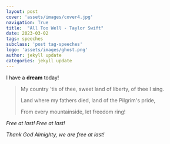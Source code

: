 ```yaml
---
layout: post
cover: 'assets/images/cover4.jpg'
navigation: True
title:  "All Too Well - Taylor Swift"
date: 2023-03-02
tags: speeches
subclass: 'post tag-speeches'
logo: 'assets/images/ghost.png'
author: jekyll update
categories: jekyll update
---
```


I have a **dream** today!

>  My country 'tis of thee, sweet land of liberty, of thee I sing.
>  
>  Land where my fathers died, land of the Pilgrim's pride,
>  
>  From every mountainside, let freedom ring!



*Free at last! Free at last!*

*Thank God Almighty, we are free at last!*